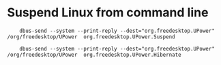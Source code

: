 # Suspend Linux from command line

```
    dbus-send --system --print-reply --dest="org.freedesktop.UPower"  /org/freedesktop/UPower  org.freedesktop.UPower.Suspend
```

```
    dbus-send --system --print-reply --dest="org.freedesktop.UPower"  /org/freedesktop/UPower  org.freedesktop.UPower.Hibernate
```
